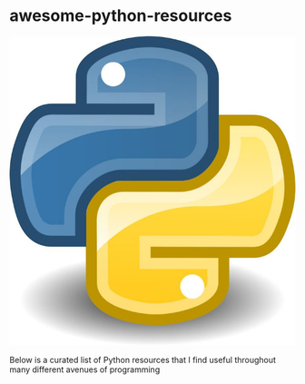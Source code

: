 # awesome-python-resources

![](images/python.jpg)

Below is a curated list of Python resources that I find useful throughout many different avenues of programming


